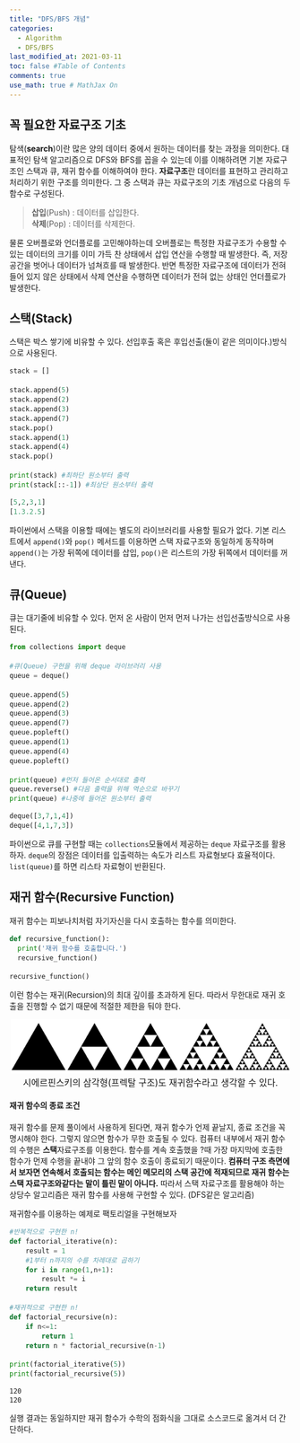 ```yaml
---
title: "DFS/BFS 개념"
categories: 
  - Algorithm
  - DFS/BFS
last_modified_at: 2021-03-11
toc: false #Table of Contents
comments: true
use_math: true # MathJax On
---
```


## 꼭 필요한 자료구조 기초

탐색(**search**)이란 많은 양의 데이터 중에서 원하는 데이터를 찾는 과정을 의미한다. 대표적인 탐색 알고리즘으로 DFS와 BFS를 꼽을 수 있는데 이를 이해하려면 기본 자료구조인 스택과 큐, 재귀 함수를 이해하여야 한다. **자료구조**란 데이터를 표현하고 관리하고 처리하기 위한 구조를 의미한다. 그 중 스택과 큐는 자료구조의 기초 개념으로 다음의 두 함수로 구성된다.
> **삽입**(Push) : 데이터를 삽입한다. <br>
> **삭제**(Pop) : 데이터를 삭제한다.

물론 오버플로와 언더플로를 고민해야하는데 오버플로는 특정한 자료구조가 수용할 수 있는 데이터의 크기를 이미 가득 찬 상태에서 삽입 연산을 수행할 때 발생한다. 즉, 저장 공간을 벗어나 데이터가 넘쳐흐를 때 발생한다. 반면 특정한 자료구조에 데이터가 전혀 들어 있지 않은 상태에서 삭제 연산을 수행하면 데이터가 전혀 없는 상태인 언더플로가 발생한다.

## 스택(Stack)

스택은 박스 쌓기에 비유할 수 있다. 선입후출 혹은 후입선출(둘이 같은 의미이다.)방식으로 사용된다.
```python
stack = []

stack.append(5)
stack.append(2)
stack.append(3)
stack.append(7)
stack.pop()
stack.append(1)
stack.append(4)
stack.pop()

print(stack) #최하단 원소부터 출력
print(stack[::-1]) #최상단 원소부터 출력
```
```python
[5,2,3,1]
[1.3.2.5]
```
파이썬에서 스택을 이용할 때에는 별도의 라이브러리를 사용할 필요가 없다. 기본 리스트에서 `append()`와 `pop()` 메서드를 이용하면 스택 자료구조와 동일하게 동작하며 `append()`는 가장 뒤쪽에 데이터를 삽입, `pop()`은 리스트의 가장 뒤쪽에서 데이터를 꺼낸다.

## 큐(Queue)
큐는 대기줄에 비유할 수 있다. 먼저 온 사람이 먼저 먼저 나가는 선입선출방식으로 사용된다.
```python
from collections import deque

#큐(Queue) 구현을 위해 deque 라이브러리 사용
queue = deque()

queue.append(5)
queue.append(2)
queue.append(3)
queue.append(7)
queue.popleft()
queue.append(1)
queue.append(4)
queue.popleft()

print(queue) #먼저 들어온 순서대로 출력
queue.reverse() #다음 출력을 위해 역순으로 바꾸기
print(queue) #나중에 들어온 원소부터 출력
```
```python
deque([3,7,1,4])
deque([4,1,7,3])
```
파이썬으로 큐를 구현할 때는 `collections`모듈에서 제공하는 `deque` 자료구조를 활용하자. `deque`의 장점은 데이터를 입출력하는 속도가 리스트 자료형보다 효율적이다. `list(queue)`를 하면 리스타 자료형이 반환된다.

## 재귀 함수(Recursive Function)

재귀 함수는 피보나치처럼 자기자신을 다시 호출하는 함수를 의미한다.
```python
def recursive_function():
  print('재귀 함수를 호출합니다.')
  recursive_function()

recursive_function()
```
이런 함수는 재귀(Recursion)의 최대 깊이를 초과하게 된다. 따라서 무한대로 재귀 호출을 진행할 수 없기 때문에 적절한 제한을 둬야 한다.
<center><img src="/assets/images/dfs,bfs_1.png" width="500" ></center>
<center><font size="3em">시에르핀스키의 삼각형(프렉탈 구조)도 재귀함수라고 생각할 수 있다.</font></center>

#### 재귀 함수의 종료 조건

재귀 함수를 문제 풀이에서 사용하게 된다면, 재귀 함수가 언제 끝날지, 종료 조건을 꼭 명시해야 한다. 그렇지 않으면 함수가 무한 호출될 수 있다. 컴퓨터 내부에서 재귀 함수의 수행은 **스택**자료구조를 이용한다. 함수를 계속 호출했을 ?때 가장 마지막에 호출한 함수가 먼제 수행을 끝내야 그 앞의 함수 호출이 종료되기 때문이다. **컴퓨터 구조 측면에서 보자면 연속해서 호출되는 함수는 메인 메모리의 스택 공간에 적재되므로 재귀 함수는 스택 자료구조와같다는 말이 틀린 말이 아니다.** 따라서 스택 자료구조를 활용해야 하는 상당수 알고리즘은 재귀 함수를 사용해 구현할 수 있다. (DFS같은 알고리즘)

재귀함수를 이용하는 예제로 팩토리얼을 구현해보자
```python
#반복적으로 구현한 n!
def factorial_iterative(n):
    result = 1
    #1부터 n까지의 수를 차례대로 곱하기
    for i in range(1,n+1):
        result *= i
    return result

#재귀적으로 구현한 n!
def factorial_recursive(n):
    if n<=1:
        return 1
    return n * factorial_recursive(n-1)

print(factorial_iterative(5))
print(factorial_recursive(5))
```

    120
    120
    



실행 결과는 동일하지만 재귀 함수가 수학의 점화식을 그대로 소스코드로 옮겨서 더 간단하다.
